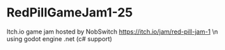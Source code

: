 # RedPillGameJam1-25
Itch.io game jam hosted by NobSwitch  https://itch.io/jam/red-pill-jam-1 \n using godot engine .net (c# support)
